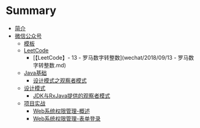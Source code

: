 # Summary

* [简介](README.md)
* [微信公众号]()
	* [模板](wechat/others/微信公众号模板.md)
	* [LeetCode]()
		* [【LeetCode】- 13 - 罗马数字转整数](wechat/2018/09/13 - 罗马数字转整数.md)
	* [Java基础]()
		* [设计模式之观察者模式](wechat/2018/09/设计模式之观察者模式.md)
	* [设计模式]()
		* [JDK与RxJava提供的观察者模式](wechat/2018/09/JDK与RxJava提供的观察者模式.md)
	* [项目实战]()
		* [Web系统权限管理-概述](wechat/2018/09/Web系统权限管理-概述.md)
		* [Web系统权限管理-表单登录](wechat/2018/09/Web系统权限管理-表单登录.md)
			

